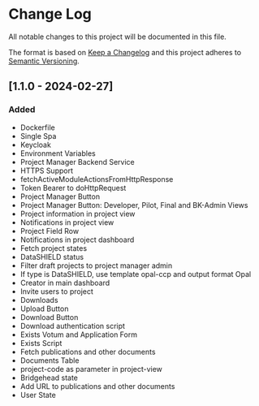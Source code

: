 # Change Log
All notable changes to this project will be documented in this file.

The format is based on [Keep a Changelog](http://keepachangelog.com/)
and this project adheres to [Semantic Versioning](http://semver.org/).

## [1.1.0 - 2024-02-27]
### Added
- Dockerfile
- Single Spa
- Keycloak
- Environment Variables
- Project Manager Backend Service
- HTTPS Support
- fetchActiveModuleActionsFromHttpResponse
- Token Bearer to doHttpRequest
- Project Manager Button
- Project Manager Button: Developer, Pilot, Final and BK-Admin Views
- Project information in project view
- Notifications in project view
- Project Field Row
- Notifications in project dashboard
- Fetch project states
- DataSHIELD status
- Filter draft projects to project manager admin
- If type is DataSHIELD, use template opal-ccp and output format Opal
- Creator in main dashboard
- Invite users to project
- Downloads
- Upload Button
- Download Button
- Download authentication script
- Exists Votum and Application Form
- Exists Script
- Fetch publications and other documents
- Documents Table
- project-code as parameter in project-view
- Bridgehead state
- Add URL to publications and other documents
- User State
